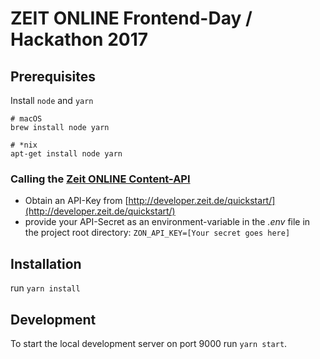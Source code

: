 # ZEIT ONLINE Frontend-Day / Hackathon 2017

## Prerequisites

Install `node` and `yarn`

```shell
# macOS
brew install node yarn

# *nix
apt-get install node yarn
```
### Calling the [Zeit ONLINE Content-API](http://developer.zeit.de/explorer/)
- Obtain an API-Key from [http://developer.zeit.de/quickstart/](http://developer.zeit.de/quickstart/)
- provide your API-Secret as an environment-variable in the _.env_ file in the project root directory: ```ZON_API_KEY=[Your secret goes here] ```

## Installation

run `yarn install`

## Development

To start the local development server on port 9000 run `yarn start`.
